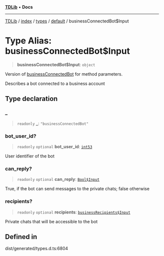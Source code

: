 [**TDLib**](../../../../../../README.md) • **Docs**

***

[TDLib](../../../../../../modules.md) / [index](../../../../../README.md) / [types](../../../README.md) / [default](../README.md) / businessConnectedBot$Input

# Type Alias: businessConnectedBot$Input

> **businessConnectedBot$Input**: `object`

Version of [businessConnectedBot](businessConnectedBot-1.md) for method parameters.

Describes a bot connected to a business account

## Type declaration

### \_

> `readonly` **\_**: `"businessConnectedBot"`

### bot\_user\_id?

> `readonly` `optional` **bot\_user\_id**: [`int53`](int53-1.md)

User identifier of the bot

### can\_reply?

> `readonly` `optional` **can\_reply**: [`Bool$Input`](Bool$Input.md)

True, if the bot can send messages to the private chats; false otherwise

### recipients?

> `readonly` `optional` **recipients**: [`businessRecipients$Input`](businessRecipients$Input-1.md)

Private chats that will be accessible to the bot

## Defined in

dist/generated/types.d.ts:6804
